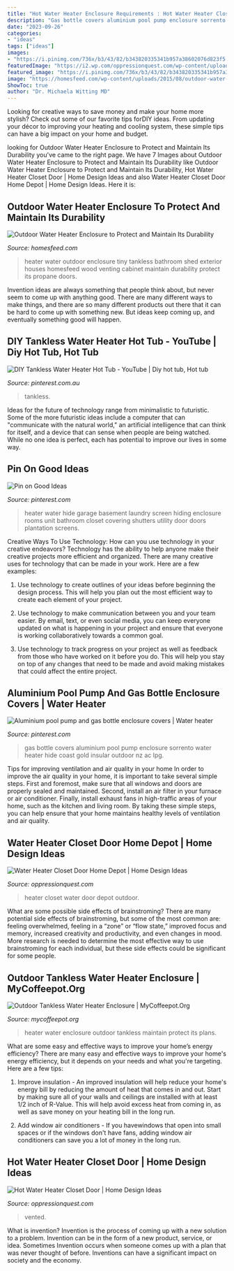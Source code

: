 ```yaml
---
title: "Hot Water Heater Enclosure Requirements : Hot Water Heater Closet Door"
description: "Gas bottle covers aluminium pool pump enclosure sorrento water heater hide coast gold insular outdoor nz ac lpg"
date: "2023-09-26"
categories:
- "ideas"
tags: ["ideas"]
images:
- "https://i.pinimg.com/736x/b3/43/82/b343820335341b957a38602076d823f5.jpg"
featuredImage: "https://i2.wp.com/oppressionquest.com/wp-content/uploads/2017/05/water-heater-closet-door-exterior.jpg"
featured_image: "https://i.pinimg.com/736x/b3/43/82/b343820335341b957a38602076d823f5.jpg"
image: "https://homesfeed.com/wp-content/uploads/2015/08/outdoor-water-heater-enclosure-and-outdoor-water-heater-enclosure-plans-from-wooden-material-with-white-single-door.jpg"
ShowToc: true
author: "Dr. Michaela Witting MD"
---
```



Looking for creative ways to save money and make your home more stylish? Check out some of our favorite tips forDIY ideas. From updating your décor to improving your heating and cooling system, these simple tips can have a big impact on your home and budget.

	

		
looking for Outdoor Water Heater Enclosure to Protect and Maintain Its Durability you've came to the right page. We have 7 Images about Outdoor Water Heater Enclosure to Protect and Maintain Its Durability like Outdoor Water Heater Enclosure to Protect and Maintain Its Durability, Hot Water Heater Closet Door | Home Design Ideas and also Water Heater Closet Door Home Depot | Home Design Ideas. Here it is:
		
    
## Outdoor Water Heater Enclosure To Protect And Maintain Its Durability

<img loading=lazy src="http://homesfeed.com/wp-content/uploads/2015/08/outdoor-water-heater-enclosure-and-outdoor-water-heater-enclosure-plans-in-wooden-material-with-two-doors.jpg" onerror="this.onerror=null;this.src='https://tse3.mm.bing.net/th?id=OIP.cN1acgxyVT_CccIccEyzvAHaJ3&amp;pid=15.1';" alt="Outdoor Water Heater Enclosure to Protect and Maintain Its Durability">

_Source: homesfeed.com_

>heater water outdoor enclosure tiny tankless bathroom shed exterior houses homesfeed wood venting cabinet maintain durability protect its propane doors. 

	

Invention ideas are always something that people think about, but never seem to come up with anything good. There are many different ways to make things, and there are so many different products out there that it can be hard to come up with something new. But ideas keep coming up, and eventually something good will happen.

    
## DIY Tankless Water Heater Hot Tub - YouTube | Diy Hot Tub, Hot Tub

<img loading=lazy src="https://i.pinimg.com/736x/0a/bf/29/0abf29379516e2025b84fb38c4574275.jpg" onerror="this.onerror=null;this.src='https://tse3.mm.bing.net/th?id=OIP.pVJlg0qSBgjPmDJ0Gdh10AHaEK&amp;pid=15.1';" alt="DIY Tankless Water Heater Hot Tub - YouTube | Diy hot tub, Hot tub">

_Source: pinterest.com.au_

>tankless. 

	

Ideas for the future of technology range from minimalistic to futuristic. Some of the more futuristic ideas include a computer that can "communicate with the natural world," an artificial intelligence that can think for itself, and a device that can sense when people are being watched. While no one idea is perfect, each has potential to improve our lives in some way.

    
## Pin On Good Ideas

<img loading=lazy src="https://i.pinimg.com/originals/68/89/fe/6889fe34cde5f9c3f3951c40f87529d7.jpg" onerror="this.onerror=null;this.src='https://tse4.mm.bing.net/th?id=OIP.12_Z4xnrvYCaRUivjhcLNAHaNK&amp;pid=15.1';" alt="Pin on Good Ideas">

_Source: pinterest.com_

>heater water hide garage basement laundry screen hiding enclosure rooms unit bathroom closet covering shutters utility door doors plantation screens. 

	

Creative Ways To Use Technology: How can you use technology in your creative endeavors?
Technology has the ability to help anyone make their creative projects more efficient and organized. There are many creative uses for technology that can be made in your work. Here are a few examples:
1. Use technology to create outlines of your ideas before beginning the design process. This will help you plan out the most efficient way to create each element of your project.

2. Use technology to make communication between you and your team easier. By email, text, or even social media, you can keep everyone updated on what is happening in your project and ensure that everyone is working collaboratively towards a common goal.

3. Use technology to track progress on your project as well as feedback from those who have worked on it before you do. This will help you stay on top of any changes that need to be made and avoid making mistakes that could affect the entire project.

    
## Aluminium Pool Pump And Gas Bottle Enclosure Covers | Water Heater

<img loading=lazy src="https://i.pinimg.com/736x/b3/43/82/b343820335341b957a38602076d823f5.jpg" onerror="this.onerror=null;this.src='https://tse2.mm.bing.net/th?id=OIP.QO8_5dW4tKms9B54wr-v9QHaJ4&amp;pid=15.1';" alt="Aluminium pool pump and gas bottle enclosure covers | Water heater">

_Source: pinterest.com_

>gas bottle covers aluminium pool pump enclosure sorrento water heater hide coast gold insular outdoor nz ac lpg. 

	

Tips for improving ventilation and air quality in your home
In order to improve the air quality in your home, it is important to take several simple steps. First and foremost, make sure that all windows and doors are properly sealed and maintained. Second, install an air filter in your furnace or air conditioner. Finally, install exhaust fans in high-traffic areas of your home, such as the kitchen and living room. By taking these simple steps, you can help ensure that your home maintains healthy levels of ventilation and air quality.

    
## Water Heater Closet Door Home Depot | Home Design Ideas

<img loading=lazy src="https://www.oppressionquest.com/wp-content/uploads/2017/05/water-heater-closet-ideas.jpg" onerror="this.onerror=null;this.src='https://tse2.mm.bing.net/th?id=OIP.Z3DK-mRLLrwnFCRU7-EPPwHaHc&amp;pid=15.1';" alt="Water Heater Closet Door Home Depot | Home Design Ideas">

_Source: oppressionquest.com_

>heater closet water door depot outdoor. 

	

What are some possible side effects of brainstroming?
There are many potential side effects of brainstroming, but some of the most common are: feeling overwhelmed, feeling in a “zone” or “flow state,” improved focus and memory, increased creativity and productivity, and even changes in mood. More research is needed to determine the most effective way to use brainstroming for each individual, but these side effects could be significant for some people.

    
## Outdoor Tankless Water Heater Enclosure | MyCoffeepot.Org

<img loading=lazy src="https://homesfeed.com/wp-content/uploads/2015/08/outdoor-water-heater-enclosure-and-outdoor-water-heater-enclosure-plans-from-wooden-material-with-white-single-door.jpg" onerror="this.onerror=null;this.src='https://tse2.mm.bing.net/th?id=OIP.YTjm6GQGFaZPMtCyrhxMTQHaLG&amp;pid=15.1';" alt="Outdoor Tankless Water Heater Enclosure | MyCoffeepot.Org">

_Source: mycoffeepot.org_

>heater water enclosure outdoor tankless maintain protect its plans. 

	

What are some easy and effective ways to improve your home’s energy efficiency?
There are many easy and effective ways to improve your home's energy efficiency, but it depends on your needs and what you're targeting. Here are a few tips:
1. Improve insulation - An improved insulation will help reduce your home's energy bill by reducing the amount of heat that comes in and out. Start by making sure all of your walls and ceilings are installed with at least 1/2 inch of R-Value. This will help avoid excess heat from coming in, as well as save money on your heating bill in the long run.

2. Add window air conditioners - If you havewindows that open into small spaces or if the windows don't have fans, adding window air conditioners can save you a lot of money in the long run.

    
## Hot Water Heater Closet Door | Home Design Ideas

<img loading=lazy src="https://i2.wp.com/oppressionquest.com/wp-content/uploads/2017/05/water-heater-closet-door-exterior.jpg" onerror="this.onerror=null;this.src='https://tse4.mm.bing.net/th?id=OIP.iXbiT9kNLQwdfHr7C8a7cgHaJ-&amp;pid=15.1';" alt="Hot Water Heater Closet Door | Home Design Ideas">

_Source: oppressionquest.com_

>vented. 

	

What is invention?
Invention is the process of coming up with a new solution to a problem. Invention can be in the form of a new product, service, or idea. Sometimes Invention occurs when someone comes up with a plan that was never thought of before. Inventions can have a significant impact on society and the economy.

